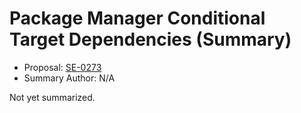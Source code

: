 # Package Manager Conditional Target Dependencies (Summary)

* Proposal: [SE-0273](https://github.com/apple/swift-evolution/blob/main/proposals/0273-swiftpm-conditional-target-dependencies.md)
* Summary Author: N/A

Not yet summarized.
